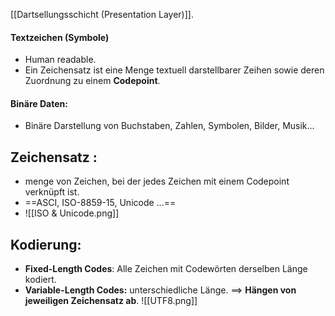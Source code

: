 [[Dartsellungsschicht (Presentation Layer)]].

#### Textzeichen (Symbole)
- Human readable.
- Ein Zeichensatz ist eine Menge textuell darstellbarer Zeihen sowie deren Zuordnung zu einem **Codepoint**.

#### Binäre Daten:
- Binäre Darstellung von Buchstaben, Zahlen, Symbolen, Bilder, Musik... 

## Zeichensatz :
- menge von Zeichen, bei der jedes Zeichen mit einem Codepoint verknüpft ist.
- ==ASCI, ISO-8859-15, Unicode ...==
- ![[ISO & Unicode.png]]

## Kodierung:
- **Fixed-Length Codes**: Alle Zeichen mit Codewörten derselben Länge kodiert.
- **Variable-Length Codes:** unterschiedliche Länge.
==> **Hängen von jeweiligen Zeichensatz ab**.
![[UTF8.png]]
